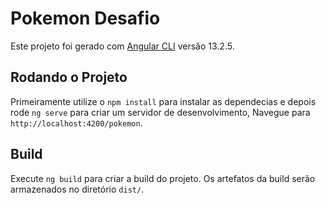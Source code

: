 # Pokemon Desafio

Este projeto foi gerado com [Angular CLI](https://github.com/angular/angular-cli) versão 13.2.5.

## Rodando o Projeto

Primeiramente utilize o `npm install` para instalar as dependecias e depois rode `ng serve` para criar um servidor de desenvolvimento, Navegue para `http://localhost:4200/pokemon`.

## Build

Execute `ng build` para criar a build do projeto. Os artefatos da build serão armazenados no diretório `dist/`.

